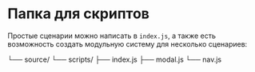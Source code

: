 # Папка для скриптов

Простые сценарии можно написать в `index.js`, а также есть возможность создать модульную систему для несколько сценариев:

└── source/
    └── scripts/
        ├── index.js
        ├── modal.js
        └── nav.js
